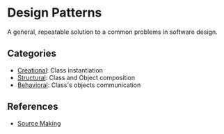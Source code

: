 # Design Patterns

A general, repeatable solution to a common problems in software design.

## Categories

-   [Creational](./creational.md): Class instantiation
-   [Structural](./structural.md): Class and Object composition
-   [Behavioral](./behavioral.md): Class's objects communication

## References

-   [Source Making](https://sourcemaking.com/design_patterns)
